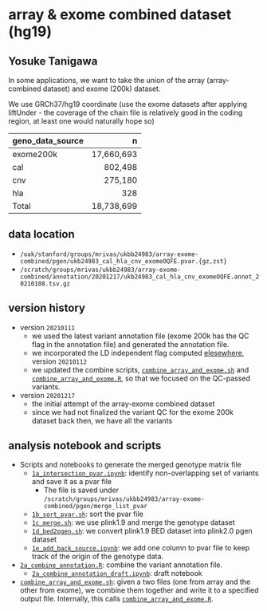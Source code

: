 # array & exome combined dataset (hg19)

## Yosuke Tanigawa

In some applications, we want to take the union of the array (array-combined dataset) and exome (200k) dataset.

We use GRCh37/hg19 coordinate (use the exome datasets after applying liftUnder - the coverage of the chain file is relatively good in the coding region, at least one would naturally hope so)

| geno_data_source | n          |
|------------------|-----------:|
| exome200k        | 17,660,693 |
| cal              |    802,498 |
| cnv              |    275,180 |
| hla              |        328 |
| Total            | 18,738,699 |

## data location

- `/oak/stanford/groups/mrivas/ukbb24983/array-exome-combined/pgen/ukb24983_cal_hla_cnv_exomeOQFE.pvar.{gz,zst}`
- `/scratch/groups/mrivas/ukbb24983/array-exome-combined/annotation/20201217/ukb24983_cal_hla_cnv_exomeOQFE.annot_20210108.tsv.gz`

## version history

- version `20210111`
  - we used the latest variant annotation file (exome 200k has the QC flag in the annotation file) and generated the annotation file.
  - we incorporated the LD independent flag computed [elesewhere](/14_LD_map/array-exome-combined/20210112), version `20210112`
  - we updated the combine scripts, [`combine_array_and_exome.sh`](combine_array_and_exome.sh) and [`combine_array_and_exome.R`](combine_array_and_exome.R), so that we focused on the QC-passed variants.
- version `20201217`
  - the initial attempt of the array-exome combined dataset
  - since we had not finalized the variant QC for the exome 200k dataset back then, we have all the variants

## analysis notebook and scripts

- Scripts and notebooks to generate the merged genotype matrix file
  - [`1a_intersection_pvar.ipynb`](1a_intersection_pvar.ipynb): identify non-overlapping set of variants and save it as a pvar file
    - The file is saved under `/scratch/groups/mrivas/ukbb24983/array-exome-combined/pgen/merge_list_pvar`
  - [`1b_sort_pvar.sh`](1b_sort_pvar.sh): sort the pvar file
  - [`1c_merge.sh`](1c_merge.sh): we use plink1.9 and merge the genotype dataset
  - [`1d_bed2pgen.sh`](1d_bed2pgen.sh): we convert plink1.9 BED dataset into plink2.0 pgen dataset
  - [`1e_add_back_source.ipynb`](1e_add_back_source.ipynb): we add one column to pvar file to keep track of the origin of the genotype data.
- [`2a_combine_annotation.R`](2a_combine_annotation.R): combine the variant annotation file.
  - [`2a_combine_annotation_draft.ipynb`](2a_combine_annotation_draft.ipynb): draft notebook
- [`combine_array_and_exome.sh`](combine_array_and_exome.sh): given a two files (one from array and the other from exome), we combine them together and write it to a specified output file. Internally, this calls [`combine_array_and_exome.R`](combine_array_and_exome.R).
